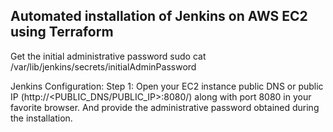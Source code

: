 ## Automated installation of Jenkins on AWS EC2 using Terraform

Get the initial administrative password
sudo cat /var/lib/jenkins/secrets/initialAdminPassword

Jenkins Configuration:
Step 1: Open your EC2 instance public DNS or public IP (http://<PUBLIC_DNS/PUBLIC_IP>:8080/) along with port 8080 in your favorite browser. And provide the administrative password obtained during the installation.
